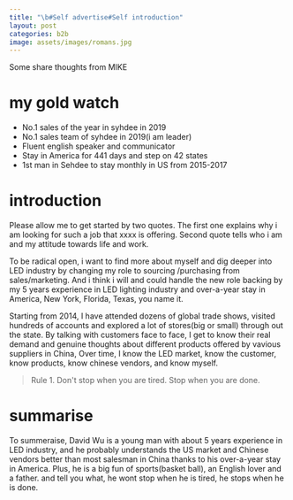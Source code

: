 ```yaml
---
title: "\b#Self advertise#Self introduction"
layout: post
categories: b2b
image: assets/images/romans.jpg
---
```


Some share thoughts from MIKE

# my gold watch
* No.1 sales of the year in syhdee in 2019
* No.1 sales team of syhdee in 2019(i am leader)
* Fluent english speaker and communicator
* Stay in America for 441 days and step on 42 states
* 1st man in Sehdee to stay monthly in US from 2015-2017

# introduction
Please allow me to get started by two quotes. The first one explains why i am looking for such a job that xxxx is offering. Second quote tells who i am and my attitude towards life and work.

To be radical open, i want to find more about myself and dig deeper into LED industry by changing my role to sourcing /purchasing from sales/marketing. And i think i will and could handle the new role backing by my 5 years experience in LED lighting industry and over-a-year stay in America, New York, Florida, Texas, you name it.

Starting from 2014, I have attended dozens of global trade shows, visited hundreds of accounts and explored a lot of stores(big or small) through out the state. By talking with customers face to face, I get to know their real demand and genuine thoughts about different products offered by vavious suppliers in China, Over time, I know the LED market, know the customer, know products, know chinese vendors, and know myself.

>Rule 1. Don't stop when you are tired. Stop when you are done.

# summarise
To summeraise, David Wu is a young man with about 5 years experience in LED industry, and he probably understands the US market and  Chinese vendors better than most salesman in China thanks to his over-a-year stay in America.
Plus, he is a big fun of sports(basket ball), an English lover and a father. and tell you what, he wont stop when he is tired, he stops when he is done.